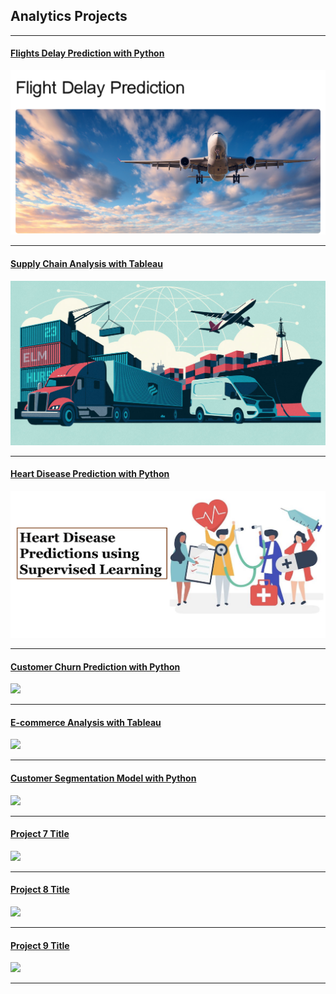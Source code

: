 ## Analytics Projects

---
#### [Flights Delay Prediction with Python](/Flights)
[<img src="/images/FlightDelayPrediction.png?raw=true"/>](/Flights)

---
#### [Supply Chain Analysis with Tableau](/SupplyChain)
[<img src="images/SupplyChainAnalytics.png?raw=true"/>](/SupplyChain)

---
#### [Heart Disease Prediction with Python](/HealthCare)
[<img src="images/Heart.png?raw=true"/>](/Heart)

---
#### [Customer Churn Prediction with Python](/CustomerChurn)
<img src="images/dummy_thumbnail.jpg?raw=true"/>

---
#### [E-commerce Analysis with Tableau](/E-commerce)
<img src="images/dummy_thumbnail.jpg?raw=true"/>

---
#### [Customer Segmentation Model with Python](/CustomerSegmentation)
<img src="images/dummy_thumbnail.jpg?raw=true"/>

---
#### [Project 7 Title](http://example.com/)
<img src="images/dummy_thumbnail.jpg?raw=true"/>

---
#### [Project 8 Title](http://example.com/)
<img src="images/dummy_thumbnail.jpg?raw=true"/>

---
#### [Project 9 Title](http://example.com/)
<img src="images/dummy_thumbnail.jpg?raw=true"/>

---

